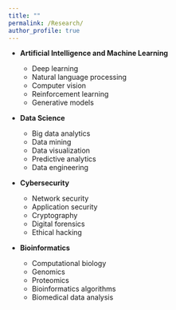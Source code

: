 ```yaml
---
title: ""
permalink: /Research/
author_profile: true
---
```


- **Artificial Intelligence and Machine Learning**
    - Deep learning
    - Natural language processing
    - Computer vision
    - Reinforcement learning
    - Generative models

- **Data Science**
    - Big data analytics
    - Data mining
    - Data visualization
    - Predictive analytics
    - Data engineering

- **Cybersecurity**
	- Network security
	- Application security
	- Cryptography
	- Digital forensics
	- Ethical hacking

- **Bioinformatics**
	- Computational biology
	- Genomics
	- Proteomics
	- Bioinformatics algorithms
	- Biomedical data analysis
